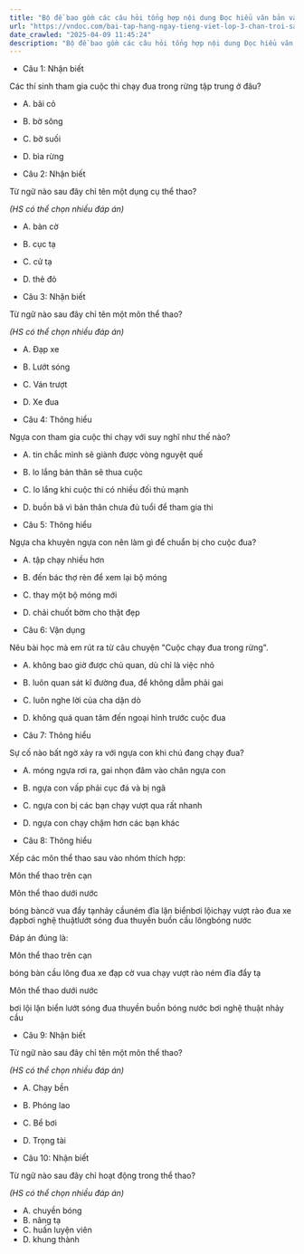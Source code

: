 ```yaml
---
title: "Bộ đề bao gồm các câu hỏi tổng hợp nội dung Đọc hiểu văn bản và Luyện từ và câu được học ở Tuần 23 trong chương trình Tiếng Việt lớp 3 Tập 2 Chân trời sáng tạo."
url: "https://vndoc.com/bai-tap-hang-ngay-tieng-viet-lop-3-chan-troi-sang-tao-tuan-23-thu-3-336826"
date_crawled: "2025-04-09 11:45:24"
description: "Bộ đề bao gồm các câu hỏi tổng hợp nội dung Đọc hiểu văn bản và Luyện từ và câu được học ở Tuần 23 trong chương trình Tiếng Việt lớp 3 Tập 2 Chân trời sáng tạo."
---
```


* Câu 1:  Nhận biết

Các thí sinh tham gia cuộc thi chạy đua trong rừng tập trung ở đâu?

  * A. bãi cỏ 
  * B. bờ sông 
  * C. bờ suối 
  * D. bìa rừng 



* Câu 2:  Nhận biết

Từ ngữ nào sau đây chỉ tên một dụng cụ thể thao?

_(HS có thể chọn nhiều đáp án)_

  * A. bàn cờ 
  * B. cục tạ 
  * C. cử tạ 
  * D. thẻ đỏ 



* Câu 3:  Nhận biết

Từ ngữ nào sau đây chỉ tên một môn thể thao?

_(HS có thể chọn nhiều đáp án)_

  * A. Đạp xe 
  * B. Lướt sóng 
  * C. Ván trượt 
  * D. Xe đua 



* Câu 4:  Thông hiểu

Ngựa con tham gia cuộc thi chạy với suy nghĩ như thế nào?

  * A. tin chắc mình sẽ giành được vòng nguyệt quế 
  * B. lo lắng bản thân sẽ thua cuộc 
  * C. lo lắng khi cuộc thi có nhiều đối thủ mạnh 
  * D. buồn bã vì bản thân chưa đủ tuổi để tham gia thi 



* Câu 5:  Thông hiểu

Ngựa cha khuyên ngựa con nên làm gì để chuẩn bị cho cuộc đua?

  * A. tập chạy nhiều hơn 
  * B. đến bác thợ rèn để xem lại bộ móng 
  * C. thay một bộ móng mới 
  * D. chải chuốt bờm cho thật đẹp 



* Câu 6:  Vận dụng

Nêu bài học mà em rút ra từ câu chuyện "Cuộc chạy đua trong rừng".

  * A. không bao giờ được chủ quan, dù chỉ là việc nhỏ 
  * B. luôn quan sát kĩ đường đua, để không dẫm phải gai 
  * C. luôn nghe lời của cha dặn dò 
  * D. không quá quan tâm đến ngoại hình trước cuộc đua 



* Câu 7:  Thông hiểu

Sự cố nào bất ngờ xảy ra với ngựa con khi chú đang chạy đua?

  * A. móng ngựa rơi ra, gai nhọn đâm vào chân ngựa con 
  * B. ngựa con vấp phải cục đá và bị ngã 
  * C. ngựa con bị các bạn chạy vượt qua rất nhanh 
  * D. ngựa con chạy chậm hơn các bạn khác 



* Câu 8:  Thông hiểu

Xếp các môn thể thao sau vào nhóm thích hợp:

Môn thể thao trên cạn

Môn thể thao dưới nước

bóng bàncờ vua đẩy tạnhảy cầuném đĩa lặn biểnbơi lộichạy vượt rào đua xe đạpbơi nghệ thuậtlướt sóng đua thuyền buồn cầu lôngbóng nước

Đáp án đúng là:

Môn thể thao trên cạn

bóng bàn cầu lông đua xe đạp cờ vua chạy vượt rào ném đĩa đẩy tạ

Môn thể thao dưới nước

bơi lội lặn biển lướt sóng đua thuyền buồn bóng nước bơi nghệ thuật nhảy cầu

* Câu 9:  Nhận biết

Từ ngữ nào sau đây chỉ tên một môn thể thao?

_(HS có thể chọn nhiều đáp án)_

  * A. Chạy bền 
  * B. Phóng lao 
  * C. Bể bơi 
  * D. Trọng tài 



* Câu 10:  Nhận biết

Từ ngữ nào sau đây chỉ hoạt động trong thể thao?

_(HS có thể chọn nhiều đáp án)_

  * A. chuyền bóng 
  * B. nâng tạ 
  * C. huấn luyện viên 
  * D. khung thành 


